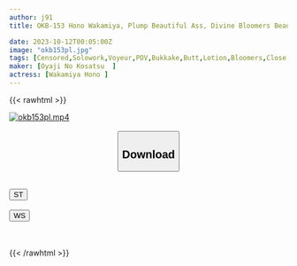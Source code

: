 ```yaml
---
author: j91
title: OKB-153 Hono Wakamiya, Plump Beautiful Ass, Divine Bloomers Beautiful Girls And Chubby Girls Are Dressed Up In Tight Bloomers And Gym Clothes, And Super Close-up Shots Of Their Hairy Buns And Slimy Crackles Are Visible Right Down To Their Pores! In Addition, Full Clothed Fetish AV For Bloomers Lovers Such As Buttjob, Clothed Urination, Bloomers Bukkake, Etc.

date: 2023-10-12T00:05:00Z
image: "okb153pl.jpg"
tags: [Censored,Solowork,Voyeur,POV,Bukkake,Butt,Lotion,Bloomers,Close Up	]
maker: [Oyaji No Kosatsu  ]
actress: [Wakamiya Hono ]
---
```



{{< rawhtml >}}

<div class="video" data-videoid="er8QPrK0O0iYDYD">
    <a href="javascript:;">
        <img src="https://my.j91.asia/posts/okb153pl/okb153pl.jpg" width="WIDTH" height="HEIGHT" alt="okb153pl.mp4" loading="lazy">
    </a>
</div>

<script type="text/javascript" src="https://j91.asia/asset/on-demand-st.js"></script>

<br>
  <link rel="stylesheet" href="https://j91.asia/asset/bs5.css">
  
  <center>
  <button class="btn btn-primary" type="button" data-bs-toggle="collapse" data-bs-target=".multi-collapse" aria-expanded="false" aria-controls="multiCollapseExample1 multiCollapseExample2"><h2>Download</h2></button></center>
</p>
<div class="row">
  <div class="col">
    <div class="collapse multi-collapse" id="multiCollapseExample1">
      <div class="card card-body">
	      	      <br>
<div class="buttons">  
<a href="https://streamtape.to/v/er8QPrK0O0iYDYD"><button class="btn-hover color-3"><i class="fa fa-download"></i> ST</button></a></div>
    </div>
  </div>
</div>
  <div class="col">
    <div class="collapse multi-collapse" id="multiCollapseExample2">
      <div class="card card-body">
	      <br>
<div class="buttons">
    <a href="https://wolfstream.tv/0xjcvmntqhcd"><button class="btn-hover color-9"><i class="fa fa-download"></i> WS</button></a></div>
<br><br>
      </div>
    </div>
  </div>
</div>

{{< /rawhtml >}}